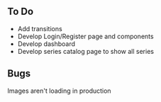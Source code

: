## To Do

- Add transitions
- Develop Login/Register page and components
- Develop dashboard
- Develop series catalog page to show all series

## Bugs

Images aren't loading in production
